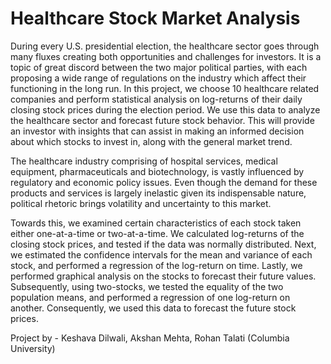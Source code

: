# Healthcare Stock Market Analysis

During every U.S. presidential election, the healthcare sector goes through many fluxes creating both opportunities and challenges for investors. It is a topic of great discord between the two major political parties, with each proposing a wide range of regulations on the industry which affect their functioning in the long run. In this project, we choose 10 healthcare related companies and perform statistical analysis on log-returns of their daily closing stock prices during the election period. We use this data to analyze the healthcare sector and forecast future stock behavior. This will provide an investor with insights that can assist in making an informed decision about which stocks to invest in, along with the general market trend.

The healthcare industry comprising of hospital services, medical equipment, pharmaceuticals and biotechnology, is vastly influenced by regulatory and economic policy issues. Even though the demand for these products and services is largely inelastic given its indispensable nature, political rhetoric brings volatility and uncertainty to this market.

Towards this, we examined certain characteristics of each stock taken either one-at-a-time or two-at-a-time. We calculated log-returns of the closing stock prices, and tested if the data was normally distributed. Next, we estimated the confidence intervals for the mean and variance of each stock, and performed a regression of the log-return on time. Lastly, we performed graphical analysis on the stocks to forecast their future values. Subsequently, using two-stocks, we tested the equality of the two population means, and performed a regression of one log-return on another. Consequently, we used this data to forecast the future stock prices.

Project by - Keshava Dilwali, Akshan Mehta, Rohan Talati (Columbia University)
